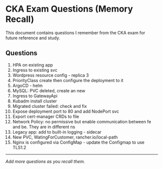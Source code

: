 # CKA Exam Questions (Memory Recall)

This document contains questions I remember from the CKA exam for future reference and study.

## Questions
1. HPA on existing app
2. Ingress to existing svc
3. Wordpress resource config - replica 3
4. PriorityClass create then configure the deployment to it
5. ArgoCD - helm
6. MySQL: PVC deleted, create an new
7. Ingress to GatewayApi
8. Kubadm install cluster
9. Migrated cluster failed: check and fix
10. Expose deployment port to 80 and add NodePort svc
11. Export cert-manager CRDs to file
12. Network Policy: no permissive but enable communication between fe and be. They are in different ns
13. Legacy app: add to built-in logging - sidecar
14. New PVC, WatingForCustomer, rancher.io/local-path
15. Nginx is configured via ConfigMap - update the Configmap to use TLS1.2

---

_Add more questions as you recall them._